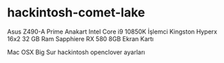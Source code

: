 # hackintosh-comet-lake

Asus Z490-A Prime Anakart
Intel Core i9 10850K İşlemci
Kingston Hyperx 16x2 32 GB Ram
Sapphiere RX 580 8GB Ekran Kartı

Mac OSX Big Sur hackintosh openclover ayarları